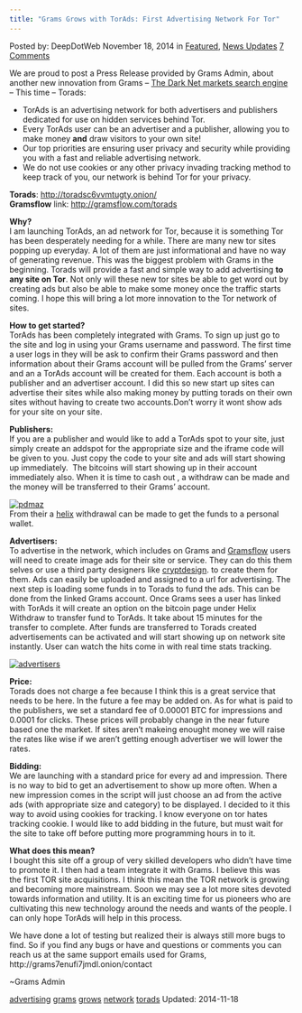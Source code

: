 ```yaml
---
title: "Grams Grows with TorAds: First Advertising Network For Tor"
---
```


<article class="post-listing post-8355 post type-post status-publish format-standard has-post-thumbnail hentry  tag-advertising tag-grams tag-grows tag-network  ads">
Posted by: DeepDotWeb
<span>November 18, 2014</span>
<span>in <a href="https://www.deepdotweb.com/category/deepdot-news/" rel="category tag">Featured</a>, <a href="https://www.deepdotweb.com/category/news-updates/" rel="category tag">News Updates</a></span>
<a href="/2014/11/18/grams-torads/#comments">7 Comments</a></span>
</p>
<div class="clear"></div>
<div class="entry">
<p>We are proud to post a Press Release provided by Grams Admin, about another new innovation from Grams &#8211; <a href="/2014/04/08/grams-darknetmarkets-search-engine/">The Dark Net markets search engine</a> &#8211; This time &#8211; Torads:</p>
<ul>
<li>TorAds is an advertising network for both advertisers and publishers dedicated for use on hidden services behind Tor.</li>
<li>Every TorAds user can be an advertiser and a publisher, allowing you to make money <strong>and</strong> draw visitors to your own site!</li>
<li>Our top priorities are ensuring user privacy and security while providing you with a fast and reliable advertising network.</li>
<li>We do not use cookies or any other privacy invading tracking method to keep track of you, our network is behind Tor for your privacy.</li>
</ul>
<p><strong>Torads</strong>: <a href="http://toradsc6vvmtugty.onion/" target="_blank">http://toradsc6vvmtugty.onion/</a><br/>
<strong>Gramsflow</strong> link: <a href="http://gramsflow.com/torads" target="_blank">http://gramsflow.com/torads</a></p>
<p><strong> Why?</strong><br/>
    I am launching TorAds, an ad network for Tor, because it is something Tor has been desperately needing for a while. There are many new tor sites popping up everyday. A lot of them are just informational and have no way of generating revenue. This was the biggest problem with Grams in the beginning. Torads will provide a fast and simple way to add advertising <strong>to any site on Tor</strong>. Not only will these new tor sites be able to get word out by creating ads but also be able to make some money once the traffic starts coming. I hope this will bring a lot more innovation to the Tor network of sites.</p>
<p><strong> How to get started?</strong><br/>
    TorAds has been completely integrated with Grams. To sign up just go to the site and log in using your Grams username and password. The first time a user logs in they will be ask to confirm their Grams password and then information about their Grams account will be pulled from the Grams&#8217; server and an a TorAds account will be created for them. Each account is both a publisher and an advertiser account. I did this so new start up sites can advertise their sites while also making money by putting torads on their own sites without having to create two accounts.Don&#8217;t worry it wont show ads for your site on your site.</p>
<p><strong> Publishers:</strong><br/>
    If you are a publisher and would like to add a TorAds spot to your site, just simply create an addspot for the appropriate size and the iframe code will be given to you. Just copy the code to your site and ads will start showing up immediately.  The bitcoins will start showing up in their account immediately also. When it is time to cash out , a withdraw can be made and the money will be transferred to their Grams&#8217; account.</p>
<p><a href="/imgs/2014/11/pdmaz.jpg"><img class="aligncenter size-full wp-image-8357" src="/imgs/2014/11/pdmaz.jpg" alt="pdmaz" width="300" height="312" srcset="/imgs/2014/11/pdmaz.jpg 300w, /imgs/2014/11/pdmaz-288x300.jpg 288w" sizes="(max-width: 300px) 100vw, 300px"/></a><br/>
    From their a <a title="Introducing Grams Helix: Bitcoins Cleaner" href="http://www.deepdotweb.com/2014/06/22/introducing-grams-helix-bitcoins-cleaner/">helix</a> withdrawal can be made to get the funds to a personal wallet.</p>
<p><strong> Advertisers:</strong><br/>
    To advertise in the network, which includes on Grams and <a title="Grams Flow: Easy access to Hidden Sites" href="http://www.deepdotweb.com/2014/06/07/grams-flow-easy-access-hidden-sites/">Gramsflow</a> users will need to create image ads for their site or service. They can do this them selves or use a third party designers like <a title="Introducing Crypt Design: DarkNet Design Services!" href="http://www.deepdotweb.com/2014/06/04/introducing-crypt-design-darknet-design-services/">cryptdesign</a>. to create them for them. Ads can easily be uploaded and assigned to a url for advertising. The next step is loading some funds in to Torads to fund the ads. This can be done from the linked Grams account. Once Grams sees a user has linked with TorAds it will create an option on the bitcoin page under Helix Withdraw to transfer fund to TorAds. It take about 15 minutes for the transfer to complete. After funds are transferred to Torads created advertisements can be activated and will start showing up on network site instantly. User can watch the hits come in with real time stats tracking.</p>
<p><a href="/imgs/2014/11/advertisers.png"><img class="aligncenter size-full wp-image-8358" src="/imgs/2014/11/advertisers.png" alt="advertisers" width="543" height="234" srcset="/imgs/2014/11/advertisers.png 543w, /imgs/2014/11/advertisers-300x129.png 300w" sizes="(max-width: 543px) 100vw, 543px"/></a></p>
<p><strong> Price:</strong><br/>
    Torads does not charge a fee because I think this is a great service that needs to be here. In the future a fee may be added on. As for what is paid to the publishers, we set a standard fee of 0.00001 BTC for impressions and 0.0001 for clicks. These prices will probably change in the near future based one the market. If sites aren&#8217;t makeing enought money we will raise the rates like wise if we aren&#8217;t getting enough advertiser we will lower the rates.</p>
<p><strong> Bidding:</strong><br/>
    We are launching with a standard price for every ad and impression. There is no way to bid to get an advertisement to show up more often. When a new impression comes in the script will just choose an ad from the active ads (with appropriate size and category) to be displayed. I decided to it this way to avoid using cookies for tracking. I know everyone on tor hates tracking cookie. I would like to add bidding in the future, but must wait for the site to take off before putting more programming hours in to it.</p>
<p><strong> What does this mean?</strong><br/>
    I bought this site off a group of very skilled developers who didn&#8217;t have time to promote it. I then had a team integrate it with Grams. I believe this was the first TOR site acquisitions. I think this mean the TOR network is growing and becoming more mainstream. Soon we may see a lot more sites devoted towards information and utility. It is an exciting time for us pioneers who are cultivating this new technology around the needs and wants of the people. I can only hope TorAds will help in this process.</p>
<p>We have done a lot of testing but realized their is always still more bugs to find. So if you find any bugs or have and questions or comments you can reach us at the same support emails used for Grams,<br/>
    http://grams7enufi7jmdl.onion/<wbr/>contact</p>
<p>~Grams Admin</p>
</div>
<a href="https://www.deepdotweb.com/tag/advertising/" rel="tag">advertising</a> <a href="https://www.deepdotweb.com/tag/grams/" rel="tag">grams</a> <a href="https://www.deepdotweb.com/tag/grows/" rel="tag">grows</a> <a href="https://www.deepdotweb.com/tag/network/" rel="tag">network</a>  <a href="https://www.deepdotweb.com/tag/torads/" rel="tag">torads</a></span> 
Updated: 2014-11-18
    
